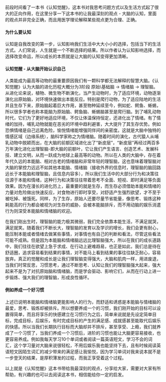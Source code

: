 前段时间看了一本书《认知觉醒》，这本书对我思考问题方式以及生活方式起了很大的正向作用，在这里分享一下这本书的让我最深刻的观点 - 大脑的认知，里面的观点并非完全正确，而且用医学理论解释某些观点更为合理、正确。

#### 为什么要认知
认知是自我改变的第一步，认知影响我们生活中大大小小的选择，包括当下的生活方式。人们常说，人生就是一个不断选择的结果。所以作者认为认知影响选择，而选择改变命运，所以成长的本质就是让大脑的认知变得更加清晰。

#### 认知觉醒 - 从大脑开始认识自己
人类能成为最高等动物的最重要原因我们有一颗科学都无法解释的智慧大脑。《认知觉醒》认为大脑的进化历程大概分为3阶段 原始\基础脑 -> 情绪脑 -> 理智脑。从进化论来说，植物、微生物不断演化，当产生动物时，为了适应环境，动物逐渐演化出原始脑，对环境快速做出本能反应。特别是爬行动物，为了适应陆地的生活并且生存下来，原始脑起着巨大作用，甚至物种延续至今，例如蛇、鳄鱼、蜥蜴，所以很多学者也称本能脑为原始脑、鳄鱼脑、蜥蜴脑甚至是爬行脑。到了哺乳动物时代，它们为了更好地适应环境，不仅让体温保持恒定，还进化出了情绪。有了情绪的加持，哺乳动物就能在恶劣的环境中趋利避害，大大提升了其生存优势。例如恐惧情绪是自己远离危险，愉悦情绪能增强同伴间的亲密度。这就是大脑中独特的情感区域（边缘系统），脑科学家称之为情绪脑。随着时间的演化，古代猿人从哺乳动物中脱颖而出，在大脑的前额区域进化出了“新皮层”，“新皮层”再经过两百多万年演化进化出理智脑-即大脑的前额叶，它让我们产生语言、创造艺术、发展科技、建立文明，从而一跃成为地球上最高等的动物。所以在人类的大脑中，存在着年代久远的本能脑、相对古老的情绪脑和非常年轻的理智脑，这也意味着理智脑对大脑的掌控力远远不如其他本能脑、情绪脑（接收外界的信息时，理智脑的脑回路远长于本能脑和理智脑，且信息内容多），所以我们生活中的大部分行为和决策往往源于本能和情绪，这种行为和决策往往带着思考不全面、短视、即时满足等负面效果。因为在漫长的进化历上，最重要的就是生存，而生存必须借助本能和情绪的力量对危险做出快速反应，对食物进行即时享受，对舒适产生强烈欲望，才不至于被吃掉、被饿死。同样，为了生存，原始人还要尽量节省能量，像思考、锻炼这种耗能高的行为都会被视为对生存的威胁，会被本能脑排斥，而不用动脑的娱乐消遣行为则深受本能脑和情绪脑的欢迎。

在我们刚出生时，理智脑的能力极其微弱，我们完全依靠本能生活，不满足就哭，满足就笑。随着我们不断长大，理智脑的发育以及学识的增长，我们会更有耐心，能压制本能或者情绪去做某些事情，对事情也有自己的判断和看法，尽管这些看法可能不成熟。但是因为本能脑和情绪脑远远比理智脑强大，所以在我们的成长道路中，我们往往在欲望上急于求成、在行动上避难趋易，也正是如此，我们总是待在舒适圈，追求容易看到结果的事情，对不能马上看到结果的事往往缺乏耐心，容易放弃。真正的觉醒和成长是让我们理智脑变得强大，大脑和肌肉一样，用进废退，当我们时常反思，习惯思考，通过不断思考、认知让我们的理智脑强大起来，强大起来不是为了对抗原始脑和情绪脑，而是学会驱动、影响它们，从而在行动上进一步锻炼、强大我们的理智脑，形成良性循环。

#### 例如养成一个好习惯
上述已说明本能脑和情绪脑更能影响人的行为，而舒适和诱惑是本能脑与情绪脑的最爱，思考、锻炼却被排斥。所以想要养成一个的习惯，我们刚开始的目标可以设置得简单，而且将享乐的快感建立在习惯行为之后，简单来说就是先设定简单目标，完成目标，后娱乐，有时完成目标的产生的满足感、成就感甚至能取代后娱乐的快感。所以当我们长期执行目标而大脑却并不排斥，甚至享受、上瘾，我们就养成了一个习惯了，当我们养成一个习惯后，进阶的习惯也能让大脑更容易接收，也更容易养成。例如我每天学习10个单词或者阅读一篇英语短文，学习不会的词汇，这个学习量对大脑来说很轻松，不用后娱乐我也能坚持下去，且有时候阅读英语短文因陌生词汇的减少带来的满足感让我愉悦，因为学习单词对我来说本就不是一步登天的结果，是厚积薄发的过程，而我正享受着这个过程。

以上就是《认知觉醒》这本书带给我最深刻的观点，分享给大家，需要对大家有所帮助，有兴趣的也可以去阅读这本书，相信能给你一定的启发。


